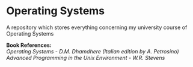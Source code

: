 # Operating Systems
A repository which stores everything concerning my university course of Operating Systems

**Book References:**  
_Operating Systems - D.M. Dhamdhere (Italian edition by A. Petrosino)_  
_Advanced Programming in the Unix Environment - W.R. Stevens_
